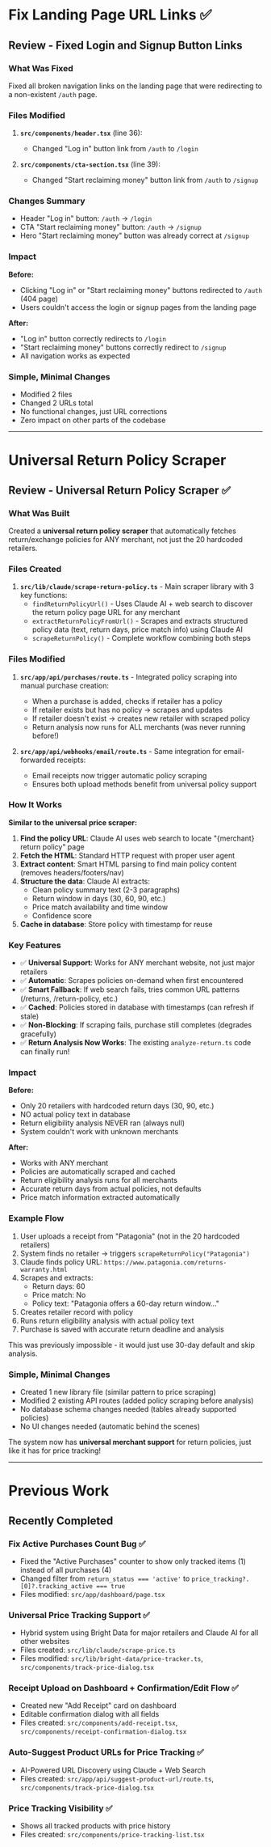 # Fix Landing Page URL Links ✅

## Review - Fixed Login and Signup Button Links

### What Was Fixed
Fixed all broken navigation links on the landing page that were redirecting to a non-existent `/auth` page.

### Files Modified
1. **`src/components/header.tsx`** (line 36):
   - Changed "Log in" button link from `/auth` to `/login`

2. **`src/components/cta-section.tsx`** (line 39):
   - Changed "Start reclaiming money" button link from `/auth` to `/signup`

### Changes Summary
- Header "Log in" button: `/auth` → `/login`
- CTA "Start reclaiming money" button: `/auth` → `/signup`
- Hero "Start reclaiming money" button was already correct at `/signup`

### Impact
**Before:**
- Clicking "Log in" or "Start reclaiming money" buttons redirected to `/auth` (404 page)
- Users couldn't access the login or signup pages from the landing page

**After:**
- "Log in" button correctly redirects to `/login`
- "Start reclaiming money" buttons correctly redirect to `/signup`
- All navigation works as expected

### Simple, Minimal Changes
- Modified 2 files
- Changed 2 URLs total
- No functional changes, just URL corrections
- Zero impact on other parts of the codebase

---

# Universal Return Policy Scraper

## Review - Universal Return Policy Scraper ✅

### What Was Built

Created a **universal return policy scraper** that automatically fetches return/exchange policies for ANY merchant, not just the 20 hardcoded retailers.

### Files Created
1. **`src/lib/claude/scrape-return-policy.ts`** - Main scraper library with 3 key functions:
   - `findReturnPolicyUrl()` - Uses Claude AI + web search to discover the return policy page URL for any merchant
   - `extractReturnPolicyFromUrl()` - Scrapes and extracts structured policy data (text, return days, price match info) using Claude AI
   - `scrapeReturnPolicy()` - Complete workflow combining both steps

### Files Modified
1. **`src/app/api/purchases/route.ts`** - Integrated policy scraping into manual purchase creation:
   - When a purchase is added, checks if retailer has a policy
   - If retailer exists but has no policy → scrapes and updates
   - If retailer doesn't exist → creates new retailer with scraped policy
   - Return analysis now runs for ALL merchants (was never running before!)

2. **`src/app/api/webhooks/email/route.ts`** - Same integration for email-forwarded receipts:
   - Email receipts now trigger automatic policy scraping
   - Ensures both upload methods benefit from universal policy support

### How It Works

**Similar to the universal price scraper:**
1. **Find the policy URL**: Claude AI uses web search to locate "{merchant} return policy" page
2. **Fetch the HTML**: Standard HTTP request with proper user agent
3. **Extract content**: Smart HTML parsing to find main policy content (removes headers/footers/nav)
4. **Structure the data**: Claude AI extracts:
   - Clean policy summary text (2-3 paragraphs)
   - Return window in days (30, 60, 90, etc.)
   - Price match availability and time window
   - Confidence score
5. **Cache in database**: Store policy with timestamp for reuse

### Key Features
- ✅ **Universal Support**: Works for ANY merchant website, not just major retailers
- ✅ **Automatic**: Scrapes policies on-demand when first encountered
- ✅ **Smart Fallback**: If web search fails, tries common URL patterns (/returns, /return-policy, etc.)
- ✅ **Cached**: Policies stored in database with timestamps (can refresh if stale)
- ✅ **Non-Blocking**: If scraping fails, purchase still completes (degrades gracefully)
- ✅ **Return Analysis Now Works**: The existing `analyze-return.ts` code can finally run!

### Impact

**Before:**
- Only 20 retailers with hardcoded return days (30, 90, etc.)
- NO actual policy text in database
- Return eligibility analysis NEVER ran (always null)
- System couldn't work with unknown merchants

**After:**
- Works with ANY merchant
- Policies are automatically scraped and cached
- Return eligibility analysis runs for all merchants
- Accurate return days from actual policies, not defaults
- Price match information extracted automatically

### Example Flow

1. User uploads a receipt from "Patagonia" (not in the 20 hardcoded retailers)
2. System finds no retailer → triggers `scrapeReturnPolicy("Patagonia")`
3. Claude finds policy URL: `https://www.patagonia.com/returns-warranty.html`
4. Scrapes and extracts:
   - Return days: 60
   - Price match: No
   - Policy text: "Patagonia offers a 60-day return window..."
5. Creates retailer record with policy
6. Runs return eligibility analysis with actual policy text
7. Purchase is saved with accurate return deadline and analysis

This was previously impossible - it would just use 30-day default and skip analysis.

### Simple, Minimal Changes
- Created 1 new library file (similar pattern to price scraping)
- Modified 2 existing API routes (added policy scraping before analysis)
- No database schema changes needed (tables already supported policies)
- No UI changes needed (automatic behind the scenes)

The system now has **universal merchant support** for return policies, just like it has for price tracking!

---

# Previous Work

## Recently Completed

### Fix Active Purchases Count Bug ✅
- Fixed the "Active Purchases" counter to show only tracked items (1) instead of all purchases (4)
- Changed filter from `return_status === 'active'` to `price_tracking?.[0]?.tracking_active === true`
- Files modified: `src/app/dashboard/page.tsx`

### Universal Price Tracking Support ✅
- Hybrid system using Bright Data for major retailers and Claude AI for all other websites
- Files created: `src/lib/claude/scrape-price.ts`
- Files modified: `src/lib/bright-data/price-tracker.ts`, `src/components/track-price-dialog.tsx`

### Receipt Upload on Dashboard + Confirmation/Edit Flow ✅
- Created new "Add Receipt" card on dashboard
- Editable confirmation dialog with all fields
- Files created: `src/components/add-receipt.tsx`, `src/components/receipt-confirmation-dialog.tsx`

### Auto-Suggest Product URLs for Price Tracking ✅
- AI-Powered URL Discovery using Claude + Web Search
- Files created: `src/app/api/suggest-product-url/route.ts`, `src/components/track-price-dialog.tsx`

### Price Tracking Visibility ✅
- Shows all tracked products with price history
- Files created: `src/components/price-tracking-list.tsx`
